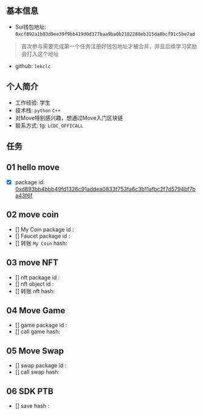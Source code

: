 ## 基本信息
- Sui钱包地址: `0xcf892a1b03d9ee39f9bb419d0d377baa9ba0b2182288eb315da8bcf91c5be7ad`
> 首次参与需要完成第一个任务注册好钱包地址才被合并，并且后续学习奖励会打入这个地址
- github: `lekclc`

## 个人简介
- 工作经验: 学生
- 技术栈: `python` `C++`
- 对Move特别感兴趣，想通过Move入门区块链
- 联系方式: tg: `LCDC_OFFICALL` 

## 任务

##   01 hello move  
- [x] package id: 
[0xd893bb4bbb49fd1326c91addea0833f753fa6c3b11afbc2f7d5794bf7ba43f6f](https://suiscan.xyz/testnet/object/0xd893bb4bbb49fd1326c91addea0833f753fa6c3b11afbc2f7d5794bf7ba43f6f)

##   02 move coin
- [] My Coin package id : 
- [] Faucet package id : 
- [] 转账 `My Coin` hash:

##   03 move NFT
- [] nft package id :
- [] nft object id : 
- [] 转账 nft  hash:

##   04 Move Game
- [] game package id :
- [] call game hash:

##   05 Move Swap
- [] swap package id :
- [] call swap hash:

##   06 SDK PTB
- [] save hash :
